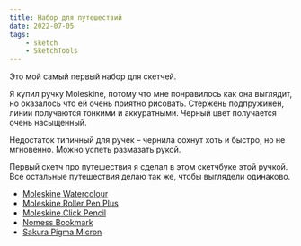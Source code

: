 ```yaml
---
title: Набор для путешествий
date: 2022-07-05
tags:
    - sketch
    - SketchTools
---
```


Это мой самый первый набор для скетчей.

Я купил ручку Moleskine, потому что мне понравилось как она выглядит, но оказалось что ей очень приятно рисовать. Стержень подпружинен, линии получаются тонкими и аккуратными. Черный цвет получается очень насыщенный.

Недостаток типичный для ручек – чернила сохнут хоть и быстро, но не мгновенно. Можно успеть размазать рукой.

Первый скетч про путешествия я сделал в этом скетчбуке этой ручкой. Все остальные путешествия делаю так же, чтобы выглядели одинаково.

-   [Moleskine Watercolour](https://www.moleskine.com/shop/notebooks/art-collection/watercolor-art/watercolour-notebook-black-8058647626765.html)
-   [Moleskine Roller Pen Plus](https://www.moleskine.com/writ.tool/classic-cap-roller-pen-plus-black-9788867324446.html)
-   [Moleskine Click Pencil](https://www.moleskine.com/shop/writing-tools/pens-pencils/pencils/click-pencil-0.7---hb-black-9788866132967.html)
-   [Nomess Bookmark](https://nomess.com/collections/workspace/products/bookmark-2-pcs?variant=41992653406435)
-   [Sakura Pigma Micron](https://www.sakuraofamerica.com/product/pigma-micron/)

